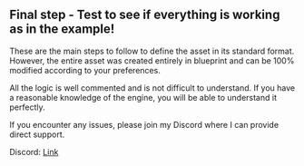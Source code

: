 ## Final step - Test to see if everything is working as in the example!

These are the main steps to follow to define the asset in its standard format. However, the entire asset was created entirely in blueprint and can be 100% modified according to your preferences.

All the logic is well commented and is not difficult to understand. If you have a reasonable knowledge of the engine, you will be able to understand it perfectly.

If you encounter any issues, please join my Discord where I can provide direct support.

Discord: [Link](https://discord.gg/ugQYPv9w2Y)